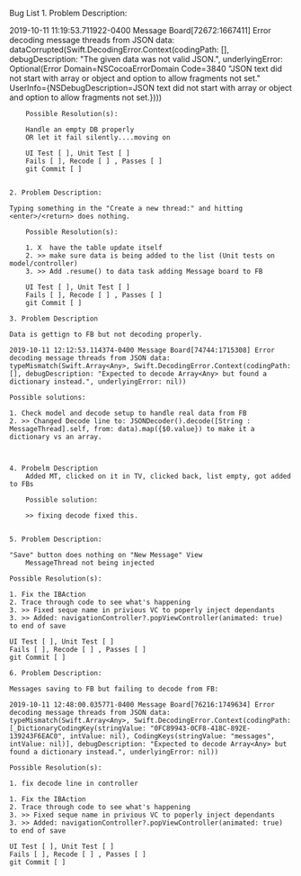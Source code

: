 Bug List
    1.  Problem Description:    

2019-10-11 11:19:53.711922-0400 Message Board[72672:1667411] Error decoding message threads from JSON data: dataCorrupted(Swift.DecodingError.Context(codingPath: [], debugDescription: "The given data was not valid JSON.", underlyingError: Optional(Error Domain=NSCocoaErrorDomain Code=3840 "JSON text did not start with array or object and option to allow fragments not set." UserInfo={NSDebugDescription=JSON text did not start with array or object and option to allow fragments not set.})))

        Possible Resolution(s):
        
        Handle an empty DB properly
        OR let it fail silently....moving on
        
        UI Test [ ], Unit Test [ ]
        Fails [ ], Recode [ ] , Passes [ ]
        git Commit [ ]
        
        
    2. Problem Description:
    
    Typing something in the "Create a new thread:" and hitting <enter>/<return> does nothing.
    
        Possible Resolution(s):
        
        1. X  have the table update itself
        2. >> make sure data is being added to the list (Unit tests on model/controller)
        3. >> Add .resume() to data task adding Message board to FB
        
        UI Test [ ], Unit Test [ ]
        Fails [ ], Recode [ ] , Passes [ ]
        git Commit [ ]
        
    3. Problem Description
    
    Data is gettign to FB but not decoding properly.
    
    2019-10-11 12:12:53.114374-0400 Message Board[74744:1715308] Error decoding message threads from JSON data: typeMismatch(Swift.Array<Any>, Swift.DecodingError.Context(codingPath: [], debugDescription: "Expected to decode Array<Any> but found a dictionary instead.", underlyingError: nil))

    Possible solutions:
    
    1. Check model and decode setup to handle real data from FB
    2. >> Changed Decode line to: JSONDecoder().decode([String : MessageThread].self, from: data).map({$0.value}) to make it a dictionary vs an array.



    4. Probelm Description
        Added MT, clicked on it in TV, clicked back, list empty, got added to FBs
        
        Possible solution:
        
        >> fixing decode fixed this.
        

    5. Problem Description:

    "Save" button does nothing on "New Message" View 
        MessageThread not being injected

    Possible Resolution(s):

    1. Fix the IBAction
    2. Trace through code to see what's happening
    3. >> Fixed seque name in privious VC to poperly inject dependants 
    3. >> Added: navigationController?.popViewController(animated: true) to end of save 

    UI Test [ ], Unit Test [ ]
    Fails [ ], Recode [ ] , Passes [ ]
    git Commit [ ]
    
    6. Problem Description:
    
    Messages saving to FB but failing to decode from FB:
    
    2019-10-11 12:48:00.035771-0400 Message Board[76216:1749634] Error decoding message threads from JSON data: typeMismatch(Swift.Array<Any>, Swift.DecodingError.Context(codingPath: [_DictionaryCodingKey(stringValue: "0FC89943-0CF8-418C-892E-139243F6EAC0", intValue: nil), CodingKeys(stringValue: "messages", intValue: nil)], debugDescription: "Expected to decode Array<Any> but found a dictionary instead.", underlyingError: nil))
    
    Possible Resolution(s):
    
    1. fix decode line in controller
    
    1. Fix the IBAction
    2. Trace through code to see what's happening
    3. >> Fixed seque name in privious VC to poperly inject dependants 
    3. >> Added: navigationController?.popViewController(animated: true) to end of save 
    
    UI Test [ ], Unit Test [ ]
    Fails [ ], Recode [ ] , Passes [ ]
    git Commit [ ]
